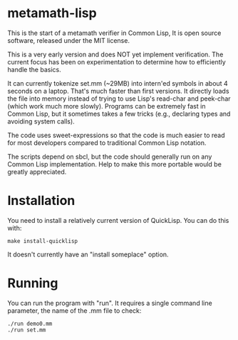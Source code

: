 # metamath-lisp

This is the start of a metamath verifier in Common Lisp,
It is open source software, released under the MIT license.

This is a very early version and does NOT yet implement verification.
The current focus has been on experimentation to determine
how to efficiently handle the basics.

It can currently tokenize set.mm (~29MB) into intern'ed symbols
in about 4 seconds on a laptop.  That's much faster than first versions.
It directly loads the file into memory instead of trying to use
Lisp's read-char and peek-char (which work much more slowly).
Programs can be extremely fast in Common Lisp, but it sometimes takes
a few tricks (e.g., declaring types and avoiding system calls).

The code uses sweet-expressions so that the code is much easier to read
for most developers compared to traditional Common Lisp notation.

The scripts depend on sbcl, but the code should generally run on any
Common Lisp implementation.  Help to make this more portable would be
greatly appreciated.

# Installation

You need to install a relatively current version of QuickLisp.
You can do this with:

~~~~
make install-quicklisp
~~~~

It doesn't currently have an "install someplace" option.

# Running

You can run the program with "run".  It requires a single command line
parameter, the name of the .mm file to check:

~~~~
./run demo0.mm
./run set.mm
~~~~
